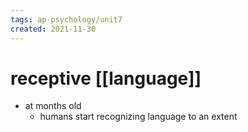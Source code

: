 ```yaml
---
tags: ap-psychology/unit7 
created: 2021-11-30
---
```


# receptive [[language]]

- at  months old
	- humans start recognizing language to an extent 
